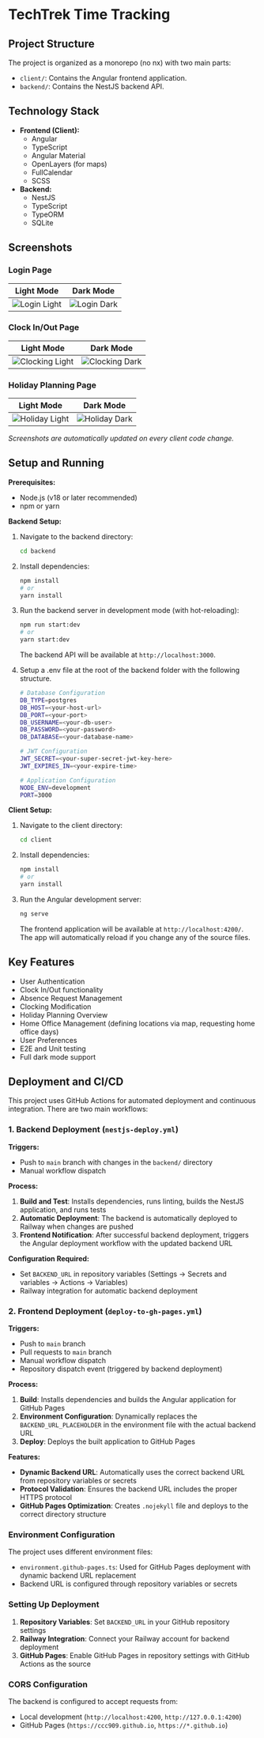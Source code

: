 # TechTrek Time Tracking

## Project Structure

The project is organized as a monorepo (no nx) with two main parts:

-   `client/`: Contains the Angular frontend application.
-   `backend/`: Contains the NestJS backend API.

## Technology Stack

-   **Frontend (Client):**
    -   Angular
    -   TypeScript
    -   Angular Material
    -   OpenLayers (for maps)
    -   FullCalendar
    -   SCSS
-   **Backend:**
    -   NestJS
    -   TypeScript
    -   TypeORM
    -   SQLite










## Screenshots

### Login Page
| Light Mode | Dark Mode |
|------------|-----------|
| ![Login Light](screenshots/login-light.png) | ![Login Dark](screenshots/login-dark.png) |

### Clock In/Out Page
| Light Mode | Dark Mode |
|------------|-----------|
| ![Clocking Light](screenshots/clocking-light.png) | ![Clocking Dark](screenshots/clocking-dark.png) |

### Holiday Planning Page
| Light Mode | Dark Mode |
|------------|-----------|
| ![Holiday Light](screenshots/holiday-light.png) | ![Holiday Dark](screenshots/holiday-dark.png) |

*Screenshots are automatically updated on every client code change.*


## Setup and Running

**Prerequisites:**

-   Node.js (v18 or later recommended)
-   npm or yarn

**Backend Setup:**

1.  Navigate to the backend directory:
    ```bash
    cd backend
    ```
2.  Install dependencies:
    ```bash
    npm install
    # or
    yarn install
    ```
3.  Run the backend server in development mode (with hot-reloading):
    ```bash
    npm run start:dev
    # or
    yarn start:dev
    ```
    The backend API will be available at `http://localhost:3000`.

4.  Setup a .env file at the root of the backend folder with the following structure.
    ```bash
    # Database Configuration
    DB_TYPE=postgres
    DB_HOST=<your-host-url>
    DB_PORT=<your-port>
    DB_USERNAME=<your-db-user>
    DB_PASSWORD=<your-password>
    DB_DATABASE=<your-database-name>

    # JWT Configuration
    JWT_SECRET=<your-super-secret-jwt-key-here>
    JWT_EXPIRES_IN=<your-expire-time>

    # Application Configuration
    NODE_ENV=development
    PORT=3000
    ```

**Client Setup:**

1.  Navigate to the client directory:
    ```bash
    cd client
    ```
2.  Install dependencies:
    ```bash
    npm install
    # or
    yarn install
    ```
3.  Run the Angular development server:
    ```bash
    ng serve
    ```
    The frontend application will be available at `http://localhost:4200/`. The app will automatically reload if you change any of the source files.

## Key Features

-   User Authentication
-   Clock In/Out functionality
-   Absence Request Management
-   Clocking Modification
-   Holiday Planning Overview
-   Home Office Management (defining locations via map, requesting home office days)
-   User Preferences
-   E2E and Unit testing
-   Full dark mode support

## Deployment and CI/CD

This project uses GitHub Actions for automated deployment and continuous integration. There are two main workflows:

### 1. Backend Deployment (`nestjs-deploy.yml`)

**Triggers:**
- Push to `main` branch with changes in the `backend/` directory
- Manual workflow dispatch

**Process:**
1. **Build and Test**: Installs dependencies, runs linting, builds the NestJS application, and runs tests
2. **Automatic Deployment**: The backend is automatically deployed to Railway when changes are pushed
3. **Frontend Notification**: After successful backend deployment, triggers the Angular deployment workflow with the updated backend URL

**Configuration Required:**
- Set `BACKEND_URL` in repository variables (Settings → Secrets and variables → Actions → Variables)
- Railway integration for automatic backend deployment

### 2. Frontend Deployment (`deploy-to-gh-pages.yml`)

**Triggers:**
- Push to `main` branch
- Pull requests to `main` branch
- Manual workflow dispatch
- Repository dispatch event (triggered by backend deployment)

**Process:**
1. **Build**: Installs dependencies and builds the Angular application for GitHub Pages
2. **Environment Configuration**: Dynamically replaces the `BACKEND_URL_PLACEHOLDER` in the environment file with the actual backend URL
3. **Deploy**: Deploys the built application to GitHub Pages

**Features:**
- **Dynamic Backend URL**: Automatically uses the correct backend URL from repository variables or secrets
- **Protocol Validation**: Ensures the backend URL includes the proper HTTPS protocol
- **GitHub Pages Optimization**: Creates `.nojekyll` file and deploys to the correct directory structure

### Environment Configuration

The project uses different environment files:
- `environment.github-pages.ts`: Used for GitHub Pages deployment with dynamic backend URL replacement
- Backend URL is configured through repository variables or secrets

### Setting Up Deployment

1. **Repository Variables**: Set `BACKEND_URL` in your GitHub repository settings
2. **Railway Integration**: Connect your Railway account for backend deployment
3. **GitHub Pages**: Enable GitHub Pages in repository settings with GitHub Actions as the source

### CORS Configuration

The backend is configured to accept requests from:
- Local development (`http://localhost:4200`, `http://127.0.0.1:4200`)
- GitHub Pages (`https://ccc909.github.io`, `https://*.github.io`)

